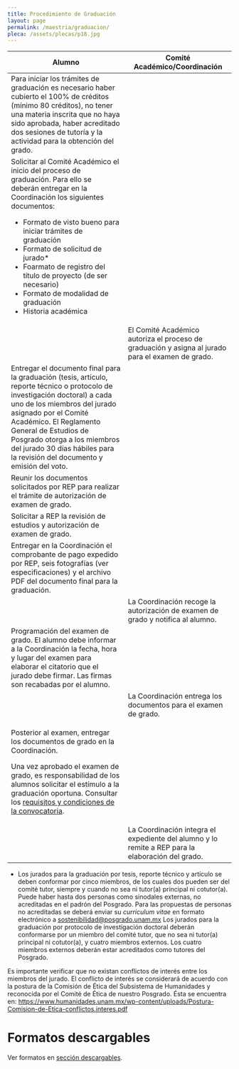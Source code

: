 ```yaml
---
title: Procedimiento de Graduación
layout: page
permalink: /maestria/graduacion/
pleca: /assets/plecas/p18.jpg
---
```



<table>
<thead>
<tr>
<th>
Alumno
</th>
<th>
Comité Académico/Coordinación
</th>
</tr>
</thead>
<tbody>
<tr>
<td>
Para iniciar los trámites de graduación es necesario haber
cubierto el 100% de créditos (mínimo 80 créditos), no tener una
materia inscrita que no haya sido aprobada, haber acreditado dos
sesiones de tutoría y la actividad para la obtención del grado.  </td>
<td>
&nbsp;
</td>
</tr>
<tr>
<td>
Solicitar al Comité Académico el inicio del proceso de
graduación. Para ello se deberán entregar en la Coordinación los
siguientes documentos:
<ul>
 <li>Formato de visto bueno para iniciar trámites de graduación</li>
 <li>Formato de solicitud de jurado*</li>
 <li>Foarmato de registro del título de proyecto (de ser necesario)</li>	
 <li>Formato de modalidad de graduación</li>
 <li>Historia académica</li>	
</ul>
</td>
<td>
&nbsp;
</td>
</tr>
<tr>
<td>
&nbsp;
</td>
<td>
El Comité Académico autoriza el proceso de graduación y asigna al
jurado para el examen de grado.
</td>
</tr>
<tr>
<td>
Entregar el documento final para la graduación (tesis, artículo,
reporte técnico o protocolo de investigación doctoral) a cada uno de
los miembros del jurado asignado por el Comité Académico. El
Reglamento General de Estudios de Posgrado otorga a los miembros del
jurado 30 días hábiles para la revisión del documento y emisión del
voto.
</td>
<td>
&nbsp;
</td>
</tr>
<tr>
<td>
Reunir los documentos solicitados por REP para realizar el trámite de
autorización de examen de grado.
</td>
<td>
&nbsp;
</td>
</tr>
<tr>
<td>
Solicitar a REP la revisión de estudios y autorización de examen de grado.
</td>
<td>
&nbsp;
</td>
</tr>
<tr>
<td>
Entregar en la Coordinación el comprobante de pago expedido por REP,
seis fotografías (ver especificaciones) y el archivo PDF del documento
final para la graduación.
</td>
<td>
&nbsp;
</td>
</tr>
<tr>
<td>
&nbsp;
</td>
<td>
La Coordinación recoge la autorización de examen de grado y notifica
al alumno.
</td>
</tr>
<tr>
<td>
Programación del examen de grado. El alumno debe informar a la
Coordinación la fecha, hora y lugar del examen para elaborar el
citatorio que el jurado debe firmar. Las firmas son recabadas por el
alumno.
</td>
<td>
&nbsp;
</td>
</tr>
<tr>
<td>
&nbsp;
</td>
<td>
La Coordinación entrega los documentos para el examen de grado.
</td>
</tr>
<tr>
<td>
<p>
Posterior al examen, entregar los documentos de grado en la
Coordinación.</p>
<p>
Una vez aprobado el examen de grado, es responsabilidad de los alumnos
solicitar el estímulo a la graduación oportuna.
Consultar los <a href="https://www.posgrado.unam.mx/becas-y-apoyos/estimulo-para-la-graduacion-oportuna/">
	requisitos y condiciones de la convocatoria</a>.</p>

</td>
<td>
&nbsp;
</td>
</tr>
<tr>
<td>
&nbsp;
</td>
<td>
La Coordinación integra el expediente del alumno y lo remite a REP
para la elaboración del grado.
</td>
</tr>
</tbody>
</table>

* Los jurados para la graduación por tesis, reporte técnico y artículo se deben conformar por cinco miembros, de los cuales dos pueden ser del comité tutor, siempre y cuando no sea ni tutor(a) principal ni cotutor(a). Puede haber hasta dos personas como sinodales externas, no acreditadas en el padrón del Posgrado. Para las propuestas de personas no acreditadas se deberá enviar su *curriculum vitae* en formato electrónico a sostenibilidad@posgrado.unam.mx
Los jurados para la graduación por protocolo de investigación doctoral deberán conformarse por un miembro del comité tutor, que no sea ni tutor(a) principal ni cotutor(a), y cuatro miembros externos. Los cuatro miembros externos deberán estar acreditados como tutores del Posgrado.

Es importante verificar que no existan conflictos de interés entre los miembros del jurado. El conflicto de interés se considerará de acuerdo con la postura de la Comisión de Ética del Subsistema de Humanidades y reconocida por el Comité de Ética de nuestro Posgrado. Ésta se encuentra en: <https://www.humanidades.unam.mx/wp-content/uploads/Postura-Comision-de-Etica-conflictos.interes.pdf>



# Formatos descargables

 Ver formatos en [sección descargables](/maestria/descargables/).

